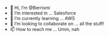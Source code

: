- 👋 Hi, I’m @Berrismi
- 👀 I’m interested in ... Salesforce
- 🌱 I’m currently learning ... AWS
- 💞️ I’m looking to collaborate on ... all the stuff!
- 📫 How to reach me ... Umm, nah

<!---
Berrismi/Berrismi is a ✨ special ✨ repository because its `README.md` (this file) appears on your GitHub profile.
You can click the Preview link to take a look at your changes.
--->
